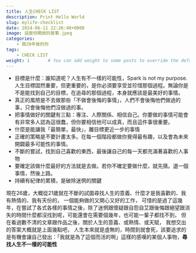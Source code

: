 ```yaml
---
title: 人生CHECK LIST
description: Print Hello World
slug: mylife-checklist
date: 2024-06-11 22:26:40+0000
image: 這是你開啟的故事.jpeg
categories:
    - 致20年後的你
tags:
    - CHECK LIST
weight: 1       # You can add weight to some posts to override the default sorting (date descending)
---
```

* 目標是什麼：誰知道呢？人生有不一樣的可能性，Spark is not my purpose.
人生目標固然重要，但更重要的，是你必須要享受並珍惜那個過程。無論你是不是能找到自己的目標，在追尋的那個過程，本身就應該是最美好的事情。
* 真正的風險是不去做那些「不做會後悔的事情」，人們不會後悔他們做過的事，只會後悔他們沒做過的事。
* 把事情做好的關鍵有三點：專注、人際關係、相信自己。你要做的事情可能會有非常多人認為這很蠢，但你要相信他可以成真，而且這件事很重要。
* 什麼是能讓我「最簡單，最快」，離目標更近一步的事情
* 正確的策略是不要計畫太多。在每一個階段都做你覺得最有趣，以及會為未來開闢最多可能性的事情。
* 不斷的嘗試，找到自己喜歡的東西，最後讓自己的每一天都充滿著喜歡的人事物
* 要確定該做什麼最好的方法就是去做。若你不確定要做什麼，就先猜。選一個事情，然後上路。
* 持續有紀律的累積，是破除迷惘的關鍵

現在26歲，大概從21歲就在不斷的試圖尋找人生的意義、什麼才是我喜歡的、我有熱情的、我有天份的，
一個能夠做的又開心又好的工作，
可惜的是過了這幾年，在嘗試了各式各樣的事情之後，除了迷惘跟懷疑跟自怨自艾跟後悔跟絕望跟消失的時間什麼都沒找到呢，可能還會在需要個幾年，也可能一輩子都找不到，
但在看過數不清的文章跟作品之後，關於人生的意義、或熱情、或天賦，
我想交出的答案大概就是上面幾點吧，
人生本來就是虛無的，時間到就會死，該要追求的是有機會讓自己發出：「我就是為了這個而活的啊」這樣的感嘆的某個人事物，**尋找人生不一樣的可能性**